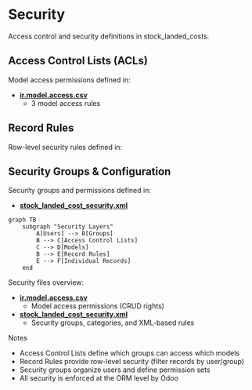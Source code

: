 # Security

Access control and security definitions in stock_landed_costs.

## Access Control Lists (ACLs)

Model access permissions defined in:
- **[ir.model.access.csv](../stock_landed_costs/security/ir.model.access.csv)**
  - 3 model access rules

## Record Rules

Row-level security rules defined in:

## Security Groups & Configuration

Security groups and permissions defined in:
- **[stock_landed_cost_security.xml](../stock_landed_costs/security/stock_landed_cost_security.xml)**

```mermaid
graph TB
    subgraph "Security Layers"
        A[Users] --> B[Groups]
        B --> C[Access Control Lists]
        C --> D[Models]
        B --> E[Record Rules]
        E --> F[Individual Records]
    end
```

Security files overview:
- **[ir.model.access.csv](../stock_landed_costs/security/ir.model.access.csv)**
  - Model access permissions (CRUD rights)
- **[stock_landed_cost_security.xml](../stock_landed_costs/security/stock_landed_cost_security.xml)**
  - Security groups, categories, and XML-based rules

Notes
- Access Control Lists define which groups can access which models
- Record Rules provide row-level security (filter records by user/group)
- Security groups organize users and define permission sets
- All security is enforced at the ORM level by Odoo
